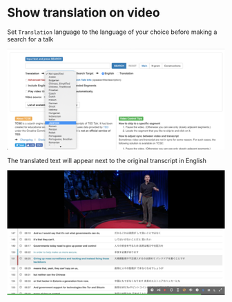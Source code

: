 # Show translation on video

Set `Translation` language to the language of your choice before making a search for a talk

![Input panel](images/03.png)

The translated text will appear next to the original transcript in English

![Sample results](images/04.jpg)

